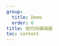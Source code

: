 ```yaml
---
group:
  title: Demo
  order: 0
title: 低代码编辑器
toc: content
---
```


<code src="./_react-lowcode-demo/App.tsx"></code>
